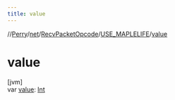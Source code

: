 ```yaml
---
title: value
---
```

//[Perry](../../../../index.html)/[net](../../index.html)/[RecvPacketOpcode](../index.html)/[USE_MAPLELIFE](index.html)/[value](value.html)



# value



[jvm]\
var [value](value.html): [Int](https://kotlinlang.org/api/latest/jvm/stdlib/kotlin/-int/index.html)




